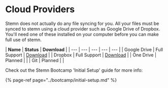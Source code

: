 # Cloud Providers

Stemn does not actually do any file syncing for you. All your files must be synced to stemn using a cloud provider such as Google Drive of Dropbox. You'll need one of these installed on your computer before you can make full use of stemn.

| **Name** | **Status** | **Download** |
| --- | --- | --- | --- | --- |
| Google Drive | Full Support | [Download](https://www.google.com/drive/download/) |
| Dropbox | Full Support | [Download](https://www.dropbox.com/downloading) |
| One Drive | Planned |  |
| Git | Planned |  |

Check out the Stemn Bootcamp 'Initial Setup' guide for more info:

{% page-ref page="../bootcamp/initial-setup.md" %}

